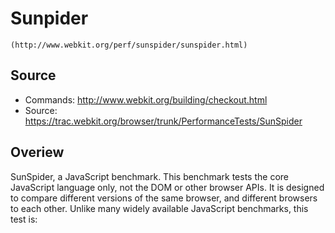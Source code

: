 Sunpider
===============
	(http://www.webkit.org/perf/sunspider/sunspider.html)
## Source
- Commands: http://www.webkit.org/building/checkout.html
- Source: https://trac.webkit.org/browser/trunk/PerformanceTests/SunSpider

## Overiew
SunSpider, a JavaScript benchmark. This benchmark tests the core JavaScript language only, not the DOM or other browser APIs. It is designed to compare different versions of the same browser, and different browsers to each other. Unlike many widely available JavaScript benchmarks, this test is:
